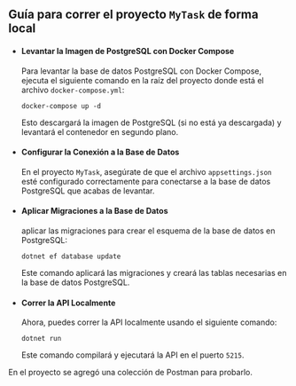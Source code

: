 ## Guía para correr el proyecto `MyTask` de forma local

- #### Levantar la Imagen de PostgreSQL con Docker Compose

  Para levantar la base de datos PostgreSQL con Docker Compose, ejecuta el siguiente comando en la raíz del proyecto donde está el archivo `docker-compose.yml`:

  ```
  docker-compose up -d
  ```

  Esto descargará la imagen de PostgreSQL (si no está ya descargada) y levantará el contenedor en segundo plano.

- #### Configurar la Conexión a la Base de Datos

  En el proyecto `MyTask`, asegúrate de que el archivo `appsettings.json`  esté configurado correctamente para conectarse a la base de datos PostgreSQL que acabas de levantar.

- #### Aplicar Migraciones a la Base de Datos

  aplicar las migraciones para crear el esquema de la base de datos en PostgreSQL:

  ```
  dotnet ef database update
  ```

  Este comando aplicará las migraciones y creará las tablas necesarias en la base de datos PostgreSQL.

- #### Correr la API Localmente

  Ahora, puedes correr la API localmente usando el siguiente comando:

  ```
  dotnet run
  ```

  Este comando compilará y ejecutará la API en el puerto `5215`.

En el proyecto se agregó una colección de Postman para probarlo.
